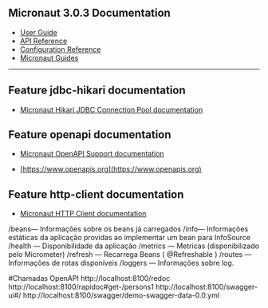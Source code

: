 ## Micronaut 3.0.3 Documentation

- [User Guide](https://docs.micronaut.io/3.0.3/guide/index.html)
- [API Reference](https://docs.micronaut.io/3.0.3/api/index.html)
- [Configuration Reference](https://docs.micronaut.io/3.0.3/guide/configurationreference.html)
- [Micronaut Guides](https://guides.micronaut.io/index.html)
---

## Feature jdbc-hikari documentation

- [Micronaut Hikari JDBC Connection Pool documentation](https://micronaut-projects.github.io/micronaut-sql/latest/guide/index.html#jdbc)

## Feature openapi documentation

- [Micronaut OpenAPI Support documentation](https://micronaut-projects.github.io/micronaut-openapi/latest/guide/index.html)

- [https://www.openapis.org](https://www.openapis.org)

## Feature http-client documentation

- [Micronaut HTTP Client documentation](https://docs.micronaut.io/latest/guide/index.html#httpClient)

/beans— Informações sobre os beans já carregados
/info— Informações estáticas da aplicação providas ao implementar um bean para InfoSource
/health — Disponibilidade da aplicação
/metrics — Metricas (disponibilizado pelo Micrometer)
/refresh — Recarrega Beans ( @Refreshable )
/routes — Informações de rotas disponíveis
/loggers — Informações sobre log.


#Chamadas OpenAPI
http://localhost:8100/redoc
http://localhost:8100/rapidoc#get-/persons1
http://localhost:8100/swagger-ui#/
http://localhost:8100/swagger/demo-swagger-data-0.0.yml